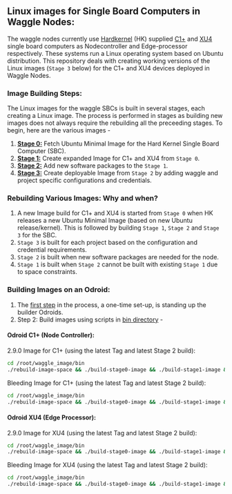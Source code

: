 <!--
waggle_topic=ignore
-->
## Linux images for Single Board Computers in Waggle Nodes: 

The waggle nodes currently use [Hardkernel](https://www.hardkernel.com/main/shop/good_list.php?lang=en) (HK) supplied [C1+](https://www.hardkernel.com/main/products/prdt_info.php?g_code=G143703355573) and [XU4](https://www.hardkernel.com/main/products/prdt_info.php?g_code=G143452239825) single board computers as Nodecontroller and Edge-processor respectively. These systems run a Linux operating system based on Ubuntu distribution. This repository deals with creating working versions of the Linux images (`Stage 3` below) for the C1+ and XU4 devices deployed in Waggle Nodes. 

### Image Building Steps:

The Linux images for the waggle SBCs is built in several stages, each creating a Linux image. The process is performed in stages as building new images does not always require the rebuilding all the preceeding stages. To begin, here are the various images - 

  1. [**Stage 0:**](https://github.com/waggle-sensor/waggle_image/blob/master/build_image_docs/stage_0.md) Fetch Ubuntu Minimal Image for the Hard Kernel Single Board Computer (SBC).  
  2. [**Stage 1:**](https://github.com/waggle-sensor/waggle_image/blob/master/build_image_docs/stage_1.md) Create expanded Image for C1+ and XU4 from `Stage 0`.
  3. [**Stage 2:**](https://github.com/waggle-sensor/waggle_image/blob/master/build_image_docs/stage_2.md) Add new software packages to the `Stage 1`.
  4. [**Stage 3:**](https://github.com/waggle-sensor/waggle_image/blob/master/build_image_docs/stage_3.md) Create deployable Image from `Stage 2` by adding waggle and project specific configurations and credentials. 

### Rebuilding Various Images: Why and when? 

1. A new Image build for C1+ and XU4 is started from `Stage 0` when HK releases a new Ubuntu Minimal Image (based on 
new Ubuntu release/kernel). This is followed by building `Stage 1`, `Stage 2` and `Stage 3` for the SBC. 
2. `Stage 3` is built for each project based on the configuration and credential requirements. 
3. `Stage 2` is built when new software packages are needed for the node.
4. `Stage 1` is built when `Stage 2`  cannot be built with existing `Stage 1` due to space constraints.

###  Building Images on an Odroid: 

  1. The [first step](https://github.com/waggle-sensor/waggle_image/blob/master/build_image_docs/builder-odroids.md) in the process, a one-time set-up, is standing up the builder Odroids. 
  2. Step 2: Build images using scripts in [bin directory](https://github.com/waggle-sensor/waggle_image/tree/master/bin) - 
  
  #### Odroid C1+ (Node Controller):
  2.9.0 Image for C1+ (using the latest Tag  and latest Stage 2 build):
  ```bash
  cd /root/waggle_image/bin
  ./rebuild-image-space && ./build-stage0-image && ./build-stage1-image && ./build-stage2-image a9024069-8e15-4946-a8da-2bc9dad8ccb0 && ./build-stage3-image 2.9.0
  ```
  
  Bleeding Image for C1+ (using the latest Tag  and latest Stage 2 build):
  ```bash
  cd /root/waggle_image/bin
  ./rebuild-image-space && ./build-stage0-image && ./build-stage1-image && ./build-stage2-image a9024069-8e15-4946-a8da-2bc9dad8ccb0 && ./build-stage3-image bleeding
  ```
  
  #### Odroid XU4 (Edge Processor):
  2.9.0 Image for XU4 (using the latest Tag  and latest Stage 2 build):
  ```bash
  cd /root/waggle_image/bin
  ./rebuild-image-space && ./build-stage0-image && ./build-stage1-image && ./build-stage2-image bf3fe9c2-cb3a-11e8-935c-e7c6eb8f24f5 && ./build-stage3-image 2.9.0
  ```
  Bleeding Image for XU4 (using the latest Tag  and latest Stage 2 build):
  ```bash
  cd /root/waggle_image/bin
  ./rebuild-image-space && ./build-stage0-image && ./build-stage1-image && ./build-stage2-image bf3fe9c2-cb3a-11e8-935c-e7c6eb8f24f5 && ./build-stage3-image bleeding
  ```
  
